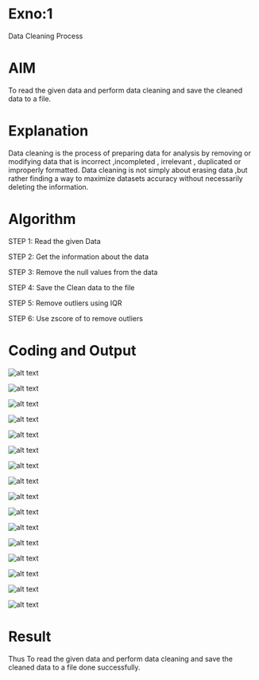 # Exno:1
Data Cleaning Process

# AIM
To read the given data and perform data cleaning and save the cleaned data to a file.

# Explanation
Data cleaning is the process of preparing data for analysis by removing or modifying data that is incorrect ,incompleted , irrelevant , duplicated or improperly formatted. Data cleaning is not simply about erasing data ,but rather finding a way to maximize datasets accuracy without necessarily deleting the information.

# Algorithm
STEP 1: Read the given Data

STEP 2: Get the information about the data

STEP 3: Remove the null values from the data

STEP 4: Save the Clean data to the file

STEP 5: Remove outliers using IQR

STEP 6: Use zscore of to remove outliers

# Coding and Output


![alt text](<Screenshot 2024-03-14 082307.png>)


![alt text](<Screenshot 2024-03-14 082327.png>)


![alt text](<Screenshot 2024-03-14 082342.png>)



![alt text](<Screenshot 2024-03-14 082353.png>)


![alt text](<Screenshot 2024-03-14 082406.png>)


![alt text](<Screenshot 2024-03-14 082418.png>)


![alt text](<Screenshot 2024-03-14 082431.png>)


![alt text](<Screenshot 2024-03-14 082501.png>)


![alt text](<Screenshot 2024-03-14 082514.png>)


![alt text](<Screenshot 2024-03-14 082524.png>)


![alt text](<Screenshot 2024-03-14 082539.png>)


![alt text](<Screenshot 2024-03-14 082550.png>)


![alt text](<Screenshot 2024-03-14 082736.png>)


![alt text](<Screenshot 2024-03-14 082747-1.png>)


![alt text](<Screenshot 2024-03-14 082758.png>)



![alt text](<Screenshot 2024-03-14 082816.png>)



# Result

Thus To read the given data and perform data cleaning and save the cleaned data to a file done successfully.



